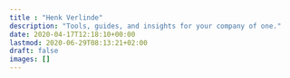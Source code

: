 ```yaml
---
title : "Henk Verlinde"
description: "Tools, guides, and insights for your company of one."
date: 2020-04-17T12:18:10+00:00
lastmod: 2020-06-29T08:13:21+02:00
draft: false
images: []
---
```

